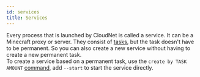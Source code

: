 ```yaml
---
id: services
title: Services
---
```


Every process that is launched by CloudNet is called a service. It can be a Minecraft proxy or server. They consist of [tasks](tasks), but the task doesn't have to be permanent. So you can also create a new service without having to create a new permanent task.  
To create a service based on a permanent task, use the `create by TASK AMOUNT` [command](#), add `--start` to start the service directly.